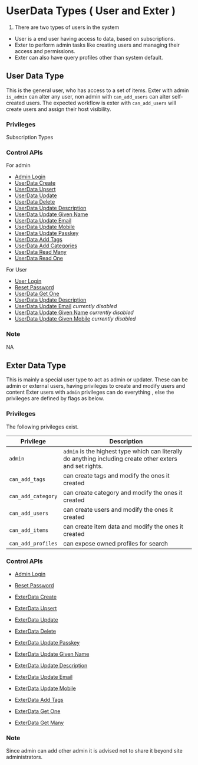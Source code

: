 # UserData Types ( User and Exter )

1. There are two types of users in the system 
- User is a end user having access to data, based on subscriptions.
- Exter to perform admin tasks like creating users and managing their access and permissions.
- Exter can also have query profiles other than system default.

## User Data Type

This is the general user, who has access to a set of items.
Exter with admin `is_admin` can alter any user, non admin with `can_add_users` can alter self-created users.
The expected workflow is exter with `can_add_users` will create users and assign their host visibility.

### Privileges

Subscription Types

### Control APIs

For admin

- [Admin Login](./api/admin/API_ADMIN_LOGIN.md)
- [UserData Create](./api/admin/API_ADMIN_USERDATA_CREATE.md)
- [UserData Upsert](./api/admin/API_ADMIN_USERDATA_UPSERT.md)
- [UserData Update](./api/admin/API_ADMIN_USERDATA_UPDATE.md)
- [UserData Delete](./api/admin/API_ADMIN_USERDATA_DELETE.md)
- [UserData Update Description](./api/admin/API_ADMIN_USERDATA_UPDATE_DESCRIPTION.md)
- [UserData Update Given Name](./api/admin/API_ADMIN_USERDATA_UPDATE_GIVEN_NAME.md)
- [UserData Update Email](./api/admin/API_ADMIN_USERDATA_UPDATE_EMAIL.md)
- [UserData Update Mobile](./api/admin/API_ADMIN_USERDATA_UPDATE_MOBILE.md)
- [UserData Update Passkey](./api/admin/API_ADMIN_USERDATA_UPDATE_PASSKEY.md)
- [UserData Add Tags](./api/admin/API_ADMIN_USERDATA_ADD_TAGS.md)
- [UserData Add Categories](./api/admin/API_ADMIN_USERDATA_ADD_CATEGORIES.md)
- [UserData Read Many](./api/admin/API_ADMIN_USERDATA_GETMANY.md)
- [UserData Read One](./api/admin/API_ADMIN_USERDATA_GETONE.md)

For User

- [User Login](./api/user/API_USER_LOGIN.md)
- [Reset Password](./api/user/API_USER_LOGIN_RESETPASS.md)
- [UserData Get One](./api/user/API_USER_USERDATA_GETONE.md)
- [UserData Update Description](./api/user/API_USER_USERDATA_UPDATE_DESCRIPTION.md)
- [UserData Update Email](./api/user/API_USER_USERDATA_UPDATE_EMAIL.md) *currently disabled*
- [UserData Update Given Name](./api/user/API_USER_USERDATA_UPDATE_GIVEN_NAME.md) *currently disabled*
- [UserData Update Given Mobile](./api/user/API_USER_USERDATA_UPDATE_MOBILE.md) *currently disabled*

### Note

NA

## Exter Data Type

This is mainly a special user type to act as admin or updater.
These can be admin or external users, having privileges to create and modify users and content
Exter users with `admin` privileges can do everything , else the privileges are defined by flags as below.

### Privileges

The following privileges exist.

| Privilege | Description |
| ---- | ----------- |
| `admin` | `admin` is the highest type which can literally do anything including create other exters and set rights. |
| `can_add_tags` | can create tags and modify the ones it created |
| `can_add_category` | can create category and modify the ones it created |
| `can_add_users` | can create users and modify the ones it created |
| `can_add_items` | can create item data and modify the ones it created |
| `can_add_profiles` | can expose owned profiles for search |

### Control APIs

- [Admin Login](./api/admin/API_ADMIN_LOGIN.md)
- [Reset Password](./api/admin/API_ADMIN_LOGIN_RESETPASS.md)
- [ExterData Create](./api/admin/API_ADMIN_EXTERDATA_CREATE.md)
- [ExterData Upsert](./api/admin/API_ADMIN_EXTERDATA_UPSERT.md)
- [ExterData Update](./api/admin/API_ADMIN_EXTERDATA_UPDATE.md)
- [ExterData Delete](./api/admin/API_ADMIN_EXTERDATA_DELETE.md)
- [ExterData Update Passkey](./api/admin/API_ADMIN_EXTERDATA_UPDATE_PASSKEY.md)
- [ExterData Update Given Name](./api/admin/API_ADMIN_EXTERDATA_UPDATE_GIVEN_NAME.md)
- [ExterData Update Description](./api/admin/API_ADMIN_EXTERDATA_UPDATE_DESCRIPTION.md)
- [ExterData Update Email](./api/admin/API_ADMIN_EXTERDATA_UPDATE_EMAIL.md)
- [ExterData Update Mobile](./api/admin/API_ADMIN_EXTERDATA_UPDATE_MOBILE.md)
- [ExterData Add Tags](./api/admin/API_ADMIN_EXTERDATA_ADD_TAGS.md)

- [ExterData Get One](./api/admin/API_ADMIN_EXTERDATA_GETONE.md)
- [ExterData Get Many](./api/admin/API_ADMIN_EXTERDATA_GETMANY.md)

### Note

Since admin can add other admin it is advised not to share it beyond site administrators.

